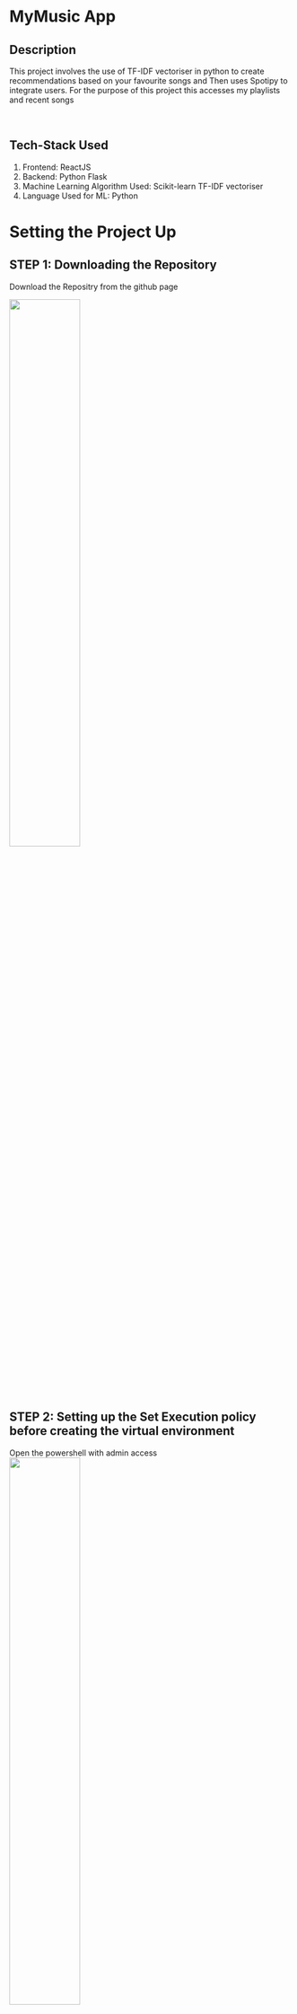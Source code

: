 # MyMusic App

## Description

This project involves the use of TF-IDF vectoriser in python to create recommendations based on your favourite songs and Then uses Spotipy to integrate users. For the purpose of this project this accesses my playlists and recent songs

<br />

## Tech-Stack Used

 1. Frontend: ReactJS
 2. Backend: Python Flask
 3. Machine Learning Algorithm Used: Scikit-learn TF-IDF vectoriser
 4. Language Used for ML: Python
 
# Setting the Project Up
 
## STEP 1: Downloading the Repository

Download the Repositry from the github page
<br />

<img src="readmeimages/downloading.png" width="50%"> 
<br />

## STEP 2: Setting up the Set Execution policy before creating the virtual environment

Open the powershell with admin access 
<br />
<img src="readmeimages/pic1.png" width="50%">
<br />

Execute the following Set-ExecutionPolicy unrestricted command and then answer Y to configure
<br />
<img src="readmeimages/pic2.png" width="50%"> 
<br />

## STEP 3: Configuring the files

Delete the package.json and package-lock.json from the mymusic folder and manifest.json from the ppublic folder
<br/>
<img src="readmeimages/pic3.png" width="50%">
<br />
<br/>
<img src="readmeimages/pic4.png" width="50%">
<br/>
<br/>

Download package.json, package-lock.json and manifest.json 
<br/>
<img src="readmeimages/pic5.png" width="50%">
<br />
<br/>
manifest.json is in public directory
<br/>
<br/>
<img src="readmeimages/pic6.png" width="50%">
<br/>
<br/>

Replacing the previously deleted files with the newly downloaded ones
<br/>
<img src="readmeimages/pic7.png" width="50%">
<br/>
<br/>
<img src="readmeimages/pic8.png" width="50%">

## STEP 4: Adding the venv and setting up the frontend and backend
1. In the powershell terminal move to engage-project
    <br/>
    <br/>
    - pip install virtualenv 
    - virtualenv env
    - .\env\Scripts\activate.ps1
    
    <br />
    <img src="readmeimages/carbon.png" width="50%">
    <br/>
2. Install flask in the virtual environment
   <br/>
   <br />
   - pip install flask
   <br />
   <img src="readmeimages/flaskinstall.png" width="50%">
   <br />
3. Configuring the react
   <br />
   <br />
   - cd mymusic
   - npm install
   <br />
   <img src="readmeimages/npm.png" width="50%">
   <br/>
4. Moving back into the directory to run these pip commands
    <br />
    <br />
    - cd ..
    - pip install spotipy
    - pip install flask-cors
    - pip install pandas
    - pip install python-dotenv
    - pip install scikit-learn
    - pip install matplotlib
    <br />
    <br />
    <img src="readmeimages/npm.png" width="50%">
    <br />
   
5. Running flask to run the backend
    <br />
    <br />
    - flask run
    <br/>
    <br />
    <img src="readmeimages/flaskrun.png" width="50%">
    <br />
   
6. Start the react server
    <br />
    <br />
    - cd mymusic
    - npm start
    <br />
    <br />
    <img src="readmeimages/npmstart.png" width="50%">
    <br />
    
7. The page should load on localhost:3000 and the backend on localhost:5000
